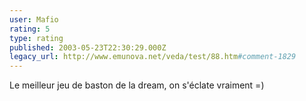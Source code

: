 ```yaml
---
user: Mafio
rating: 5
type: rating
published: 2003-05-23T22:30:29.000Z
legacy_url: http://www.emunova.net/veda/test/88.htm#comment-1829
---
```

Le meilleur jeu de baston de la dream, on s'éclate vraiment =)